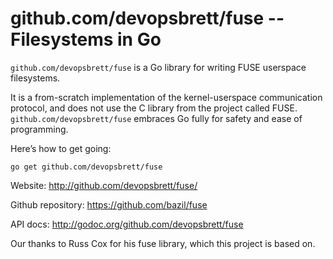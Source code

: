 github.com/devopsbrett/fuse -- Filesystems in Go
===================================

`github.com/devopsbrett/fuse` is a Go library for writing FUSE userspace
filesystems.

It is a from-scratch implementation of the kernel-userspace
communication protocol, and does not use the C library from the
project called FUSE. `github.com/devopsbrett/fuse` embraces Go fully for safety and
ease of programming.

Here’s how to get going:

    go get github.com/devopsbrett/fuse

Website: http://github.com/devopsbrett/fuse/

Github repository: https://github.com/bazil/fuse

API docs: http://godoc.org/github.com/devopsbrett/fuse

Our thanks to Russ Cox for his fuse library, which this project is
based on.
